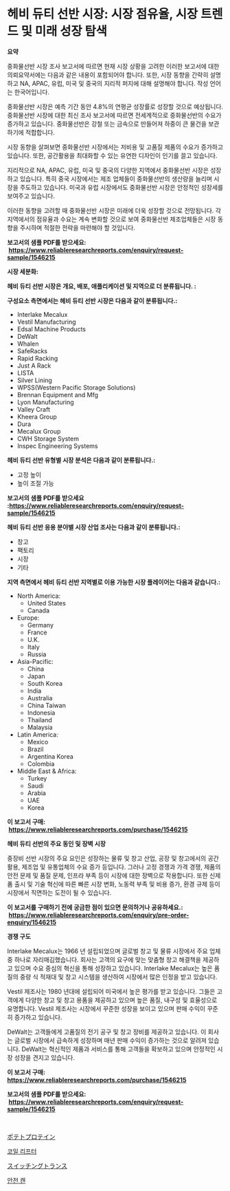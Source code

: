 <p><h1>헤비 듀티 선반 시장: 시장 점유율, 시장 트렌드 및 미래 성장 탐색</h1></p><p><strong>요약</strong></p>
<p><p>중화물선반 시장 조사 보고서에 따르면 현재 시장 상황을 고려한 이러한 보고서에 대한 의뢰요약서에는 다음과 같은 내용이 포함되어야 합니다. 또한, 시장 동향을 간략히 설명하고 NA, APAC, 유럽, 미국 및 중국의 지리적 퍼지에 대해 설명해야 합니다. 작성 언어는 한국어입니다.</p><p>중화물선반 시장은 예측 기간 동안 4.8%의 연평균 성장률로 성장할 것으로 예상됩니다. 중화물선반 시장에 대한 최신 조사 보고서에 따르면 전세계적으로 중화물선반의 수요가 증가하고 있습니다. 중화물선반은 강철 또는 금속으로 만들어져 하중이 큰 물건을 보관하기에 적합합니다.</p><p>시장 동향을 살펴보면 중화물선반 시장에서는 저비용 및 고품질 제품의 수요가 증가하고 있습니다. 또한, 공간활용을 최대화할 수 있는 유연한 디자인이 인기를 끌고 있습니다.</p><p>지리적으로 NA, APAC, 유럽, 미국 및 중국의 다양한 지역에서 중화물선반 시장은 성장하고 있습니다. 특히 중국 시장에서는 제조 업체들이 중화물선반의 생산량을 늘리며 시장을 주도하고 있습니다. 미국과 유럽 시장에서도 중화물선반 시장은 안정적인 성장세를 보여주고 있습니다.</p><p>이러한 동향을 고려할 때 중화물선반 시장은 미래에 더욱 성장할 것으로 전망됩니다. 각 지역에서의 점유율과 수요는 계속 변화할 것으로 보여 중화물선반 제조업체들은 시장 동향을 주시하며 적절한 전략을 마련해야 할 것입니다.</p></p>
<p><strong>보고서의 샘플 PDF를 받으세요: &nbsp;<a href="https://www.reliableresearchreports.com/enquiry/request-sample/1546215">https://www.reliableresearchreports.com/enquiry/request-sample/1546215</a></strong></p>
<p><strong>시장 세분화:</strong></p>
<p><strong> 헤비 듀티 선반 시장은 개요, 배포, 애플리케이션 및 지역으로 더 분류됩니다. :</strong></p>
<p><strong>구성요소 측면에서는 헤비 듀티 선반 시장은 다음과 같이 분류됩니다.:</strong></p>
<p><ul><li>Interlake Mecalux</li><li>Vestil Manufacturing</li><li>Edsal Machine Products</li><li>DeWalt</li><li>Whalen</li><li>SafeRacks</li><li>Rapid Racking</li><li>Just A Rack</li><li>LISTA</li><li>Silver Lining</li><li>WPSS(Western Pacific Storage Solutions)</li><li>Brennan Equipment and Mfg</li><li>Lyon Manufacturing</li><li>Valley Craft</li><li>Kheera Group</li><li>Dura</li><li>Mecalux Group</li><li>CWH Storage System</li><li>Inspec Engineering Systems</li></ul></p>
<p><strong> 헤비 듀티 선반 유형별 시장 분석은 다음과 같이 분류됩니다.:</strong></p>
<p><ul><li>고정 높이</li><li>높이 조절 가능</li></ul></p>
<p><strong>보고서의 샘플 PDF를 받으세요 :<a href="https://www.reliableresearchreports.com/enquiry/request-sample/1546215">https://www.reliableresearchreports.com/enquiry/request-sample/1546215</a></strong></p>
<p><strong> 헤비 듀티 선반 응용 분야별 시장 산업 조사는 다음과 같이 분류됩니다.:</strong></p>
<p><ul><li>창고</li><li>팩토리</li><li>시장</li><li>기타</li></ul></p>
<p><strong>지역 측면에서 헤비 듀티 선반 지역별로 이용 가능한 시장 플레이어는 다음과 같습니다.:</strong></p>
<p><ul>
    <li>
        North America:
        <ul>
            <li>United States</li>
            <li>Canada</li>
        </ul>
    </li>
    <li>
        Europe:
        <ul>
            <li>Germany</li>
            <li>France</li>
            <li>U.K.</li>
            <li>Italy</li>
            <li>Russia</li>
        </ul>
    </li>
    <li>
        Asia-Pacific:
        <ul>
            <li>China</li>
            <li>Japan</li>
            <li>South Korea</li>
            <li>India</li>
            <li>Australia</li>
            <li>China Taiwan</li>
            <li>Indonesia</li>
            <li>Thailand</li>
            <li>Malaysia</li>
        </ul>
    </li>
    <li>
        Latin America:
        <ul>
            <li>Mexico</li>
            <li>Brazil</li>
            <li>Argentina Korea</li>
            <li>Colombia</li>
        </ul>
    </li>
    <li>
        Middle East & Africa:
        <ul>
            <li>Turkey</li>
            <li>Saudi</li>
            <li>Arabia</li>
            <li>UAE</li>
            <li>Korea</li>
        </ul>
    </li>
    </ul></p>
<p><strong>이 보고서 구매: &nbsp;<a href="https://www.reliableresearchreports.com/purchase/1546215">https://www.reliableresearchreports.com/purchase/1546215</a></strong></p>
<p><strong>헤비 듀티 선반의 주요 동인 및 장벽 시장</strong></p>
<p><p>중장비 선반 시장의 주요 요인은 성장하는 물류 및 창고 산업, 공장 및 창고에서의 공간 활용, 제조업 및 유통업체의 수요 증가 등입니다. 그러나 고정 경쟁과 가격 경쟁, 제품의 안전 문제 및 품질 문제, 인프라 부족 등이 시장에 대한 장벽으로 작용합니다. 또한 신제품 출시 및 기술 혁신에 따른 빠른 시장 변화, 노동력 부족 및 비용 증가, 환경 규제 등이 시장에서 직면하는 도전이 될 수 있습니다.</p></p>
<p><strong>이 보고서를 구매하기 전에 궁금한 점이 있으면 문의하거나 공유하세요.: &nbsp;<a href="https://www.reliableresearchreports.com/enquiry/pre-order-enquiry/1546215">https://www.reliableresearchreports.com/enquiry/pre-order-enquiry/1546215</a></strong></p>
<p><strong>경쟁 구도</strong></p>
<p><p>Interlake Mecalux는 1966 년 설립되었으며 글로벌 창고 및 물류 시장에서 주요 업체 중 하나로 자리매김했습니다. 회사는 고객의 요구에 맞는 맞춤형 창고 해결책을 제공하고 있으며 수요 중심의 혁신을 통해 성장하고 있습니다. Interlake Mecalux는 높은 품질의 중량 식 적재대 및 창고 시스템을 생산하여 시장에서 많은 인정을 받고 있습니다.</p><p>Vestil 제조사는 1980 년대에 설립되어 미국에서 높은 평가를 받고 있습니다. 그들은 고객에게 다양한 창고 및 창고 용품을 제공하고 있으며 높은 품질, 내구성 및 효율성으로 유명합니다. Vestil 제조사는 시장에서 꾸준한 성장을 보이고 있으며 판매 수익이 꾸준히 증가하고 있습니다.</p><p>DeWalt는 고객들에게 고품질의 전기 공구 및 창고 장비를 제공하고 있습니다. 이 회사는 글로벌 시장에서 급속하게 성장하며 매년 판매 수익이 증가하는 것으로 알려져 있습니다. DeWalt는 혁신적인 제품과 서비스를 통해 고객들을 확보하고 있으며 안정적인 시장 성장을 견지고 있습니다.</p></p>
<p><strong>이 보고서 구매: &nbsp; <a href="https://www.reliableresearchreports.com/purchase/1546215">https://www.reliableresearchreports.com/purchase/1546215</a></strong></p>
<p><strong>보고서의 샘플 PDF를 받으세요: &nbsp;<a href="https://www.reliableresearchreports.com/enquiry/request-sample/1546215">https://www.reliableresearchreports.com/enquiry/request-sample/1546215</a></strong><strong></strong></p>
<p>&nbsp;</p>
<p><p><a href="https://medium.com/@deonboer2023/%E3%82%B8%E3%83%A3%E3%82%AC%E3%82%A4%E3%83%A2%E3%82%BF%E3%83%B3%E3%83%91%E3%82%AF%E8%B3%AA%E5%B8%82%E5%A0%B4%E3%81%AF-%E5%B8%82%E5%A0%B4%E3%82%B7%E3%82%A7%E3%82%A2-%E5%B8%82%E5%A0%B4%E3%83%88%E3%83%AC%E3%83%B3%E3%83%89-%E5%B8%82%E5%A0%B4%E6%88%90%E9%95%B7%E3%81%AB%E9%96%A2%E3%81%99%E3%82%8B%E6%83%85%E5%A0%B1%E3%82%92%E6%8F%90%E4%BE%9B%E3%81%97%E3%81%BE%E3%81%99-4060793f2b66">ポテトプロテイン</a></p><p><a href="https://github.com/CliftonFisher9067/Market-Research-Report-List-1/blob/main/469038713313.md">코일 리프터</a></p><p><a href="https://medium.com/@mookiesville/%E3%82%B9%E3%82%A4%E3%83%83%E3%83%81%E3%83%B3%E3%82%B0%E3%83%88%E3%83%A9%E3%83%B3%E3%82%B9%E3%83%95%E3%82%A9%E3%83%BC%E3%83%9E%E3%83%BC%E3%81%AE%E5%B8%82%E5%A0%B4%E3%82%B7%E3%82%A7%E3%82%A2%E3%81%AE%E5%A4%89%E9%81%B7%E3%81%A8%E5%B8%82%E5%A0%B4%E6%88%90%E9%95%B7%E3%81%AE%E3%83%88%E3%83%AC%E3%83%B3%E3%83%892024%E5%B9%B4%E3%81%8B%E3%82%892031%E5%B9%B4%E3%81%BE%E3%81%A7-be0831a00fe4">スイッチングトランス</a></p><p><a href="https://github.com/fernandotryO5lson96765/Market-Research-Report-List-1/blob/main/821628313314.md">안전 캔</a></p></p>